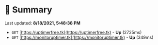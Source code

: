 # 📖 Summary
Last updated: **8/18/2021, 5:48:38 PM**

- `GET` [https://uptimerfree.tk](https://uptimerfree.tk) - **Up** (2725ms)
- `GET` [https://monitoruptimer.tk](https://monitoruptimer.tk) - **Up** (349ms)

